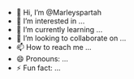 - 👋 Hi, I’m @Marleyspartah
- 👀 I’m interested in ...
- 🌱 I’m currently learning ...
- 💞️ I’m looking to collaborate on ...
- 📫 How to reach me ...
- 😄 Pronouns: ...
- ⚡ Fun fact: ...

<!---
Marleyspartah/Marleyspartah is a ✨ special ✨ repository because its `README.md` (this file) appears on your GitHub profile.
You can click the Preview link to take a look at your changes.
--->
